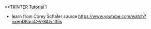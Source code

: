 **TKINTER Tutorial 1
* learn from Corey Schafer source https://www.youtube.com/watch?v=epDKamC-V-8&t=135s
